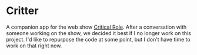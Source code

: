 # Critter
A companion app for the web show [Critical Role](http://critrole.com). After a conversation with someone working on the show, we decided it best if I no longer work on this project. I'd like to repurpose the code at some point, but I don't have time to work on that right now.
